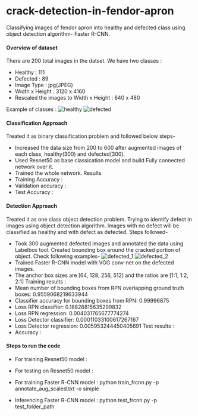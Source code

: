 # crack-detection-in-fendor-apron

Classifying images of fendor apron into healthy and defected class using object detection algorithm- Faster R-CNN.

#### Overview of dataset
There are 200 total images in the datset. We have two classes :
* Healthy : 111 
* Defected : 89
* Image Type : jpg(JPEG)
* Width x Height : 3120 x 4160
* Rescaled the images to Width x Height : 640 x 480

Example of classes :
![healthy](./healthy.jpg)
![defected](./defected.jpg)

#### Classification Approach
Treated it as binary classification problem and followed below steps-
* Increased the data size from 200 to 600 after augmented images of each class, healthy(300) and defected(300).
* Used Resnet50 as base classication model and build Fully connected network over it.
* Trained the whole network.
Results
* Training Accuracy :
* Validation accuracy : 
* Test Accuracy : 

#### Detection Approach
Treated it as one class object detection problem. Trying to identify defect in images using object detection algorithm. Images with no defect will be classified as healthy and with defect as defected.
Steps followed-
* Took 300 augmented defected images and annotated the data using Labelbox tool. Created bounding box around the cracked portion of object. Check following examples-
![defected_1](./defected_1.jpg)
![defected_2](./defected_2.jpg)
* Trained Faster R-CNN model with VGG conv-net on the defected images.
* The anchor box sizes are [64, 128, 256, 512] and the ratios are [1:1, 1:2, 2:1]
Training results :
* Mean number of bounding boxes from RPN overlapping ground truth boxes: 0.9559068219633944
* Classifier accuracy for bounding boxes from RPN: 0.99996875
* Loss RPN classifier: 0.18826815635299832
* Loss RPN regression: 0.004031765677774274
* Loss Detector classifier: 0.00011033100617267167
* Loss Detector regression: 0.005953244450405691
Test results :
* Accuracy :

#### Steps to run the code
* For training Resnet50 model :

* For testing on Resnet50 model :

* For training Faster R-CNN model :
python train_frcnn.py -p annotate_aug_scaled.txt -o simple

* Inferencing Faster R-CNN model :
python test_frcnn.py -p test_folder_path
